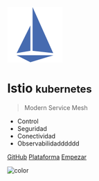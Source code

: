 ![logo](_media/icon.png)

# Istio <small>kubernetes</small>

> Modern Service Mesh

- Control
- Seguridad
- Conectividad
- Observabilidadddddd

[GitHub](https://github.com/gustavoesteban/formacion/tree/master/cursos/istio)
[Plataforma](https://kame.pro)
[Empezar](#Presentación)

![color](#BFD1E5)

